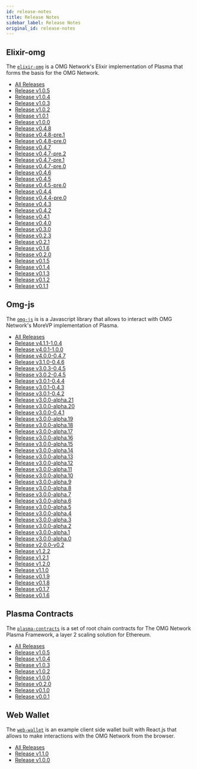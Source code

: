 ```yaml
---
id: release-notes
title: Release Notes
sidebar_label: Release Notes
original_id: release-notes
---
```


<!--DOCUSAURUS_CODE_TABS-->

<!-- Elixir-omg -->
## Elixir-omg
The [`elixir-omg`](https://github.com/omgnetwork/elixir-omg) is a OMG Network's Elixir implementation of Plasma that forms the basis for the OMG Network.

- [All Releases](https://github.com/omgnetwork/elixir-omg/releases)
- [Release v1.0.5](https://github.com/omgnetwork/elixir-omg/releases/tag/v1.0.5)
- [Release v1.0.4](https://github.com/omgnetwork/elixir-omg/releases/tag/v1.0.4)
- [Release v1.0.3](https://github.com/omgnetwork/elixir-omg/releases/tag/v1.0.3)
- [Release v1.0.2](https://github.com/omgnetwork/elixir-omg/releases/tag/v1.0.2)
- [Release v1.0.1](https://github.com/omgnetwork/elixir-omg/releases/tag/v1.0.1)
- [Release v1.0.0](https://github.com/omgnetwork/elixir-omg/releases/tag/v1.0.0)
- [Release v0.4.8](https://github.com/omgnetwork/elixir-omg/releases/tag/v0.4.8)
- [Release v0.4.8-pre.1](https://github.com/omgnetwork/elixir-omg/releases/tag/v0.4.8-pre.1)
- [Release v0.4.8-pre.0](https://github.com/omgnetwork/elixir-omg/releases/tag/v0.4.8-pre.0)
- [Release v0.4.7](https://github.com/omgnetwork/elixir-omg/releases/tag/v0.4.7)
- [Release v0.4.7-pre.2](https://github.com/omgnetwork/elixir-omg/releases/tag/v0.4.7-pre.2)
- [Release v0.4.7-pre.1](https://github.com/omgnetwork/elixir-omg/releases/tag/v0.4.7-pre.1)
- [Release v0.4.7-pre.0](https://github.com/omgnetwork/elixir-omg/releases/tag/v0.4.7-pre.0)
- [Release v0.4.6](https://github.com/omgnetwork/elixir-omg/releases/tag/v0.4.6)
- [Release v0.4.5](https://github.com/omgnetwork/elixir-omg/releases/tag/v0.4.5)
- [Release v0.4.5-pre.0](https://github.com/omgnetwork/elixir-omg/releases/tag/v0.4.5-pre.0)
- [Release v0.4.4](https://github.com/omgnetwork/elixir-omg/releases/tag/v0.4.4)
- [Release v0.4.4-pre.0](https://github.com/omgnetwork/elixir-omg/releases/tag/v0.4.4-pre.0)
- [Release v0.4.3](https://github.com/omgnetwork/elixir-omg/releases/tag/v0.4.3)
- [Release v0.4.2](https://github.com/omgnetwork/elixir-omg/releases/tag/v0.4.2)
- [Release v0.4.1](https://github.com/omgnetwork/elixir-omg/releases/tag/v0.4.1)
- [Release v0.4.0](https://github.com/omgnetwork/elixir-omg/releases/tag/v0.4.0)
- [Release v0.3.0](https://github.com/omgnetwork/elixir-omg/releases/tag/v0.3.0)
- [Release v0.2.3](https://github.com/omgnetwork/elixir-omg/releases/tag/v0.2.3)
- [Release v0.2.1](https://github.com/omgnetwork/elixir-omg/releases/tag/v0.2.1)
- [Release v0.1.6](https://github.com/omgnetwork/elixir-omg/releases/tag/v0.1.6)
- [Release v0.2.0](https://github.com/omgnetwork/elixir-omg/releases/tag/v0.2.0)
- [Release v0.1.5](https://github.com/omgnetwork/elixir-omg/releases/tag/v0.1.5)
- [Release v0.1.4](https://github.com/omgnetwork/elixir-omg/releases/tag/v0.1.4)
- [Release v0.1.3](https://github.com/omgnetwork/elixir-omg/releases/tag/v0.1.3)
- [Release v0.1.2](https://github.com/omgnetwork/elixir-omg/releases/tag/v0.1.2)
- [Release v0.1.1](https://github.com/omgnetwork/elixir-omg/releases/tag/v0.1.1)

<!-- Omg-js -->
## Omg-js
The [`omg-js`](https://github.com/omgnetwork/omg-js) is is a Javascript library that allows to interact with OMG Network's MoreVP implementation of Plasma.

- [All Releases](https://github.com/omgnetwork/omg-js/releases)
- [Release v4.1.1-1.0.4](https://github.com/omgnetwork/omg-js/releases/tag/v4.1.1-1.0.4)
- [Release v4.0.1-1.0.0](https://github.com/omgnetwork/omg-js/releases/tag/v4.0.1-1.0.0)
- [Release v4.0.0-0.4.7](https://github.com/omgnetwork/omg-js/releases/tag/v4.0.0-0.4.7)
- [Release v3.1.0-0.4.6](https://github.com/omgnetwork/omg-js/releases/tag/v3.1.0-0.4.6)
- [Release v3.0.3-0.4.5](https://github.com/omgnetwork/omg-js/releases/tag/v3.0.3-0.4.5)
- [Release v3.0.2-0.4.5](https://github.com/omgnetwork/omg-js/releases/tag/v3.0.2-0.4.5)
- [Release v3.0.1-0.4.4](https://github.com/omgnetwork/omg-js/releases/tag/v3.0.1-0.4.4)
- [Release v3.0.1-0.4.3](https://github.com/omgnetwork/omg-js/releases/tag/v3.0.1-0.4.3)
- [Release v3.0.1-0.4.2](https://github.com/omgnetwork/omg-js/releases/tag/v3.0.1-0.4.2)
- [Release v3.0.0-alpha.21](https://github.com/omgnetwork/omg-js/releases/tag/v3.0.0-alpha.21)
- [Release v3.0.0-alpha.20](https://github.com/omgnetwork/omg-js/releases/tag/v3.0.0-alpha.20)
- [Release v3.0.0-0.4.1](https://github.com/omgnetwork/omg-js/releases/tag/v3.0.0-0.4.1)
- [Release v3.0.0-alpha.19](https://github.com/omgnetwork/omg-js/releases/tag/v3.0.0-alpha.19)
- [Release v3.0.0-alpha.18](https://github.com/omgnetwork/omg-js/releases/tag/v3.0.0-alpha.18)
- [Release v3.0.0-alpha.17](https://github.com/omgnetwork/omg-js/releases/tag/v3.0.0-alpha.17)
- [Release v3.0.0-alpha.16](https://github.com/omgnetwork/omg-js/releases/tag/v3.0.0-alpha.16)
- [Release v3.0.0-alpha.15](https://github.com/omgnetwork/omg-js/releases/tag/v3.0.0-alpha.15)
- [Release v3.0.0-alpha.14](https://github.com/omgnetwork/omg-js/releases/tag/v3.0.0-alpha.14)
- [Release v3.0.0-alpha.13](https://github.com/omgnetwork/omg-js/releases/tag/v3.0.0-alpha.13)
- [Release v3.0.0-alpha.12](https://github.com/omgnetwork/omg-js/releases/tag/v3.0.0-alpha.12)
- [Release v3.0.0-alpha.11](https://github.com/omgnetwork/omg-js/releases/tag/v3.0.0-alpha.11)
- [Release v3.0.0-alpha.10](https://github.com/omgnetwork/omg-js/releases/tag/v3.0.0-alpha.10)
- [Release v3.0.0-alpha.9](https://github.com/omgnetwork/omg-js/releases/tag/v3.0.0-alpha.9)
- [Release v3.0.0-alpha.8](https://github.com/omgnetwork/omg-js/releases/tag/v3.0.0-alpha.8)
- [Release v3.0.0-alpha.7](https://github.com/omgnetwork/omg-js/releases/tag/v3.0.0-alpha.7)
- [Release v3.0.0-alpha.6](https://github.com/omgnetwork/omg-js/releases/tag/v3.0.0-alpha.6)
- [Release v3.0.0-alpha.5](https://github.com/omgnetwork/omg-js/releases/tag/v3.0.0-alpha.5)
- [Release v3.0.0-alpha.4](https://github.com/omgnetwork/omg-js/releases/tag/v3.0.0-alpha.4)
- [Release v3.0.0-alpha.3](https://github.com/omgnetwork/omg-js/releases/tag/v3.0.0-alpha.3)
- [Release v3.0.0-alpha.2](https://github.com/omgnetwork/omg-js/releases/tag/v3.0.0-alpha.2)
- [Release v3.0.0-alpha.1](https://github.com/omgnetwork/omg-js/releases/tag/v3.0.0-alpha.1)
- [Release v3.0.0-alpha.0](https://github.com/omgnetwork/omg-js/releases/tag/v3.0.0-alpha.0)
- [Release v2.0.0-v0.2](https://github.com/omgnetwork/omg-js/releases/tag/v2.0.0-v0.2)
- [Release v1.2.2](https://github.com/omgnetwork/omg-js/releases/tag/v1.2.2)
- [Release v1.2.1](https://github.com/omgnetwork/omg-js/releases/tag/v1.2.1)
- [Release v1.2.0](https://github.com/omgnetwork/omg-js/releases/tag/v1.2.0)
- [Release v1.1.0](https://github.com/omgnetwork/omg-js/releases/tag/v1.1.0)
- [Release v0.1.9](https://github.com/omgnetwork/omg-js/releases/tag/v0.1.9)
- [Release v0.1.8](https://github.com/omgnetwork/omg-js/releases/tag/v0.1.8)
- [Release v0.1.7](https://github.com/omgnetwork/omg-js/releases/tag/v0.1.7)
- [Release v0.1.6](https://github.com/omgnetwork/omg-js/releases/tag/v0.1.6)

<!-- Plasma Contracts -->

## Plasma Contracts
The [`plasma-contracts`](https://github.com/omgnetwork/plasma-contracts) is a set of root chain contracts for The OMG Network Plasma Framework, a layer 2 scaling solution for Ethereum.

- [All Releases](https://github.com/omgnetwork/plasma-contracts/releases)
- [Release v1.0.5](https://github.com/omgnetwork/plasma-contracts/releases/tag/v1.0.5)
- [Release v1.0.4](https://github.com/omgnetwork/plasma-contracts/releases/tag/v1.0.4)
- [Release v1.0.3](https://github.com/omgnetwork/plasma-contracts/releases/tag/v1.0.3)
- [Release v1.0.2](https://github.com/omgnetwork/plasma-contracts/releases/tag/v1.0.2)
- [Release v1.0.0](https://github.com/omgnetwork/plasma-contracts/releases/tag/v1.0.0)
- [Release v0.2.0](https://github.com/omgnetwork/plasma-contracts/releases/tag/v0.2.0)
- [Release v0.1.0](https://github.com/omgnetwork/plasma-contracts/releases/tag/v0.1.0)
- [Release v0.0.1](https://github.com/omgnetwork/plasma-contracts/releases/tag/v0.0.1)

<!-- Web Wallet -->

## Web Wallet
The [`web-wallet`](https://github.com/omgnetwork/web-wallet) is an example client side wallet built with React.js that allows to make interactions with the OMG Network from the browser.

- [All Releases](https://github.com/omgnetwork/web-wallet/releases)
- [Release v1.1.0](https://github.com/omgnetwork/omg-js/releases/tag/v1.1.0)
- [Release v1.0.0](https://github.com/omgnetwork/omg-js/releases/tag/v1.0.0)

<!--END_DOCUSAURUS_CODE_TABS-->